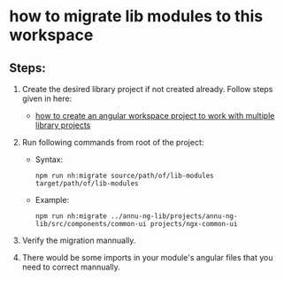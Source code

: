 # how to migrate lib modules to this workspace

## Steps:

1. Create the desired library project if not created already. Follow steps given in here:
   - [how to create an angular workspace project to work with multiple library projects](<./how to create an angular workspace project to work with multiple library projects>)
2. Run following commands from root of the project:

   - Syntax:

     `npm run nh:migrate source/path/of/lib-modules target/path/of/lib-modules`

   - Example:

     `npm run nh:migrate ../annu-ng-lib/projects/annu-ng-lib/src/components/common-ui projects/ngx-common-ui`

3. Verify the migration mannually.
4. There would be some imports in your module's angular files that you need to correct mannually.
